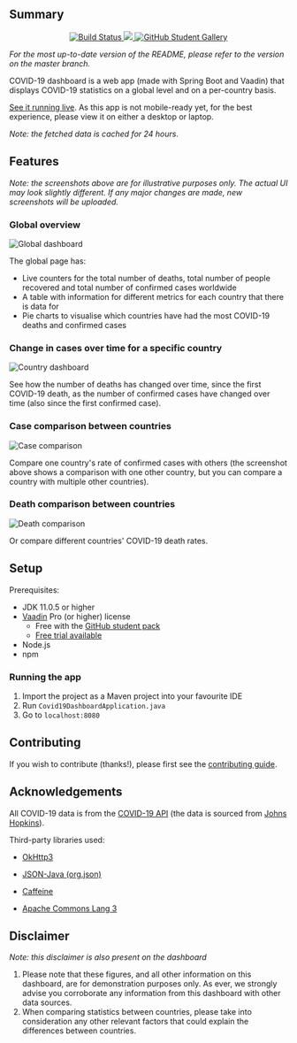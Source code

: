 ## Summary

<p align="center">
  <a href="https://travis-ci.com/knjk04/COVID-19-dashboard">
    <img src="https://travis-ci.com/knjk04/COVID-19-dashboard.svg?branch=master" alt="Build Status"/>
  </a>
  
  
  <a href="https://codecov.io/gh/knjk04/COVID-19-dashboard">
     <img src="https://codecov.io/gh/knjk04/COVID-19-dashboard/branch/master/graph/badge.svg?token=QIRBKE7P0T"/>
  </a>
    
  
  <a href="https://education.github.com/pack/gallery#c19Dash">
    <img src="https://img.shields.io/static/v1?label=Featured%20in&message=GitHub%20Student%20Gallery&color=00a8ff&logo=github&labelColor=192a56" alt="GitHub Student Gallery"/>
  </a>
</p>

*For the most up-to-date version of the README, please refer to the version on the master branch.*

COVID-19 dashboard is a web app (made with Spring Boot and Vaadin) that displays COVID-19 statistics on a global level 
and on a per-country basis. 

[See it running live](https://covid19.karankumar.com/). As this app is not mobile-ready yet, for the best experience, please view it on either a desktop or laptop.

*Note: the fetched data is cached for 24 hours.*

## Features

*Note: the screenshots above are for illustrative purposes only. The actual UI may look slightly different. 
If any major changes are made, new screenshots will be uploaded.*

### Global overview

![Global dashboard](/media/global_dashboard.png)

The global page has:
- Live counters for the total number of deaths, total number of people recovered and total number of confirmed cases worldwide
- A table with information for different metrics for each country that there is data for
- Pie charts to visualise which countries have had the most COVID-19 deaths and confirmed cases

### Change in cases over time for a specific country

![Country dashboard](/media/cases_and_deaths_one_country.png)

See how the number of deaths has changed over time, since the first COVID-19 death, as the number of confirmed cases
have changed over time (also since the first confirmed case).

### Case comparison between countries

![Case comparison](/media/cases_comparison.png)

Compare one country's rate of confirmed cases with others (the screenshot above shows a comparison with
one other country, but you can compare a country with multiple other countries).

### Death comparison between countries

![Death comparison](/media/deaths_comparison.png)

Or compare different countries' COVID-19 death rates.

## Setup

Prerequisites:

- JDK 11.0.5 or higher
- [Vaadin](https://vaadin.com/) Pro (or higher) license 
    - Free with the [GitHub student pack](https://education.github.com/pack)
    - [Free trial available](https://vaadin.com/pricing)
- Node.js
- npm

### Running the app

1. Import the project as a Maven project into your favourite IDE
2. Run `Covid19DashboardApplication.java`
2. Go to `localhost:8080`

## Contributing

If you wish to contribute (thanks!), please first see the [contributing guide](https://github.com/knjk04/COVID-19-dashboard/blob/master/CONTRIBUTING.md).

## Acknowledgements

All COVID-19 data is from the [COVID-19 API](https://covid19api.com/) (the data is sourced from [Johns Hopkins](https://github.com/CSSEGISandData/COVID-19)).

Third-party libraries used:

- [OkHttp3](https://square.github.io/okhttp/)

- [JSON-Java (org.json)](https://github.com/stleary/JSON-java)

- [Caffeine](https://github.com/ben-manes/caffeine)

- [Apache Commons Lang 3](https://commons.apache.org/proper/commons-lang/)

## Disclaimer

*Note: this disclaimer is also present on the dashboard*

1. Please note that these figures, and all other information on this dashboard, are for demonstration purposes only. As ever, we strongly advise you corroborate any information from this dashboard with other data sources.
2. When comparing statistics between countries, please take into consideration any other relevant factors that could explain the differences between countries.
